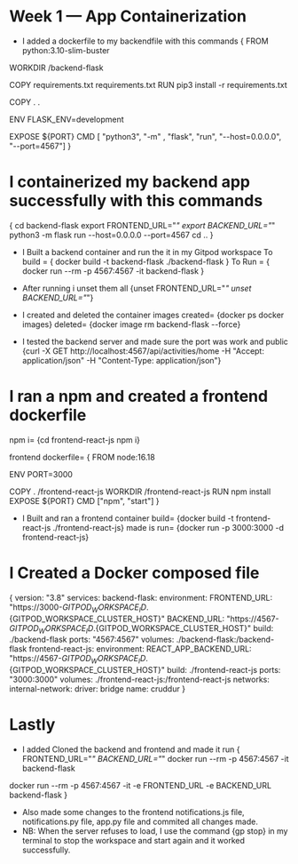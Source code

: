 # Week 1 — App Containerization

- I added a dockerfile to my backendfile with this commands
 {
 FROM python:3.10-slim-buster

 WORKDIR /backend-flask

 COPY requirements.txt requirements.txt
  RUN pip3 install -r requirements.txt

 COPY . .

 ENV FLASK_ENV=development

 EXPOSE ${PORT}
 CMD [ "python3", "-m" , "flask", "run", "--host=0.0.0.0", "--port=4567"] 
 }

# I containerized my backend app successfully with this commands
 {
 cd backend-flask
 export FRONTEND_URL="*"
 export BACKEND_URL="*"
 python3 -m flask run --host=0.0.0.0 --port=4567
 cd ..
 }

 - I Built a backend container and run the it in my Gitpod workspace
 To build = 
 {
 docker build -t  backend-flask ./backend-flask
 }
 To Run =
 {
 docker run --rm -p 4567:4567 -it backend-flask
 }

- After running i unset them all
 {unset FRONTEND_URL="*"
 unset BACKEND_URL="*"}

-  I created and deleted the container images
 created= {docker ps
 docker images}
 deleted= {docker image rm backend-flask --force}

-  I tested the backend server and made sure the port was work and public
 {curl -X GET http://localhost:4567/api/activities/home -H "Accept: application/json" -H "Content-Type: application/json"}
  
# I ran a npm and created a frontend dockerfile
 npm i= {cd frontend-react-js
 npm i}
 
 frontend dockerfile= 
 {
 FROM node:16.18

 ENV PORT=3000

 COPY . /frontend-react-js
 WORKDIR /frontend-react-js
 RUN npm install
 EXPOSE ${PORT}
 CMD ["npm", "start"]
 }

- I Built and ran a frontend container
 build= {docker build -t frontend-react-js ./frontend-react-js}
 made is run= {docker run -p 3000:3000 -d frontend-react-js}

# I Created a Docker composed file
 {
 version: "3.8"
 services:
  backend-flask:
   environment:
     FRONTEND_URL: "https://3000-${GITPOD_WORKSPACE_ID}.${GITPOD_WORKSPACE_CLUSTER_HOST}"
      BACKEND_URL: "https://4567-${GITPOD_WORKSPACE_ID}.${GITPOD_WORKSPACE_CLUSTER_HOST}"
    build: ./backend-flask
    ports:
       "4567:4567"
    volumes:
       ./backend-flask:/backend-flask
  frontend-react-js:
    environment:
      REACT_APP_BACKEND_URL: "https://4567-${GITPOD_WORKSPACE_ID}.${GITPOD_WORKSPACE_CLUSTER_HOST}"
    build: ./frontend-react-js
    ports:
       "3000:3000"
    volumes:
       ./frontend-react-js:/frontend-react-js
      networks: 
  internal-network:
    driver: bridge
    name: cruddur
    }

# Lastly
- I added Cloned the backend and frontend and made it run
 {
 FRONTEND_URL="*" BACKEND_URL="*" docker run --rm -p 4567:4567 -it backend-flask

 docker run --rm -p 4567:4567 -it  -e FRONTEND_URL -e BACKEND_URL backend-flask
 }
- Also made some changes to the frontend notifications.js file, notifications.py file, app.py file and commited all changes made.
- NB: When the server refuses to load, I use the command {gp stop} in my terminal to stop the workspace and start again and it worked successfully.
  


  
